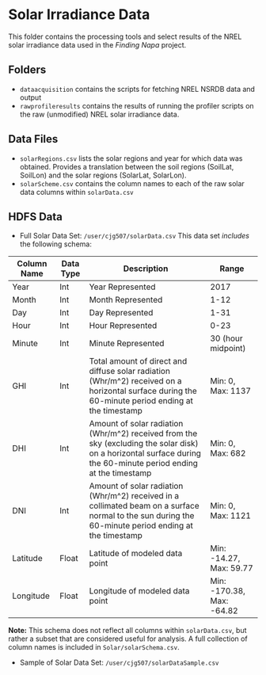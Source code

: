 # Solar Irradiance Data
This folder contains the processing tools and select results of the NREL solar irradiance data used in the *Finding Napa* project.


## Folders
* `dataacquisition` contains the scripts for fetching NREL NSRDB data and output
* `rawprofileresults` contains the results of running the profiler scripts on the raw (unmodified) NREL solar irradiance data.

## Data Files
* `solarRegions.csv` lists the solar regions and year for which data was obtained. Provides a translation between the soil regions (SoilLat, SoilLon) and the solar regions (SolarLat, SolarLon).
* `solarScheme.csv` contains the column names to each of the raw solar data columns within `solarData.csv`

## HDFS Data
* Full Solar Data Set: `/user/cjg507/solarData.csv` 
This data set *includes* the following schema:

| Column Name  | Data Type | Description | Range |
| ----------- | ----------- | ----------- | ----------- |
| Year      | Int       |  Year Represented | 2017 |
| Month      | Int       |  Month Represented | 1-12 |
| Day      | Int       |  Day Represented | 1-31 |
| Hour      | Int       |  Hour Represented | 0-23  |
| Minute      | Int       |  Minute Represented | 30 (hour midpoint) |
| GHI      | Int       |  Total amount of direct and diffuse solar radiation (Whr/m^2)  received on a horizontal surface during the 60-minute period ending at the timestamp | Min: 0, Max: 1137 |
| DHI      | Int       |  Amount of solar radiation (Whr/m^2) received from the sky (excluding the solar disk) on a horizontal surface during the 60-minute period ending at the timestamp | Min: 0, Max: 682 |
| DNI      | Int       |  Amount of solar radiation (Whr/m^2) received in a collimated beam on a surface normal to the sun during the 60-minute period ending at the timestamp | Min: 0, Max: 1121 |
| Latitude     | Float       |  Latitude of modeled data point | Min: -14.27, Max: 59.77 |
| Longitude     | Float       |  Longitude of modeled data point | Min: -170.38, Max: -64.82 |
**Note:** This schema does not reflect all columns within `solarData.csv`, but rather a subset that are considered useful for analysis. A full collection of column names is included in `Solar/solarSchema.csv`. 



* Sample of Solar Data Set: `/user/cjg507/solarDataSample.csv`